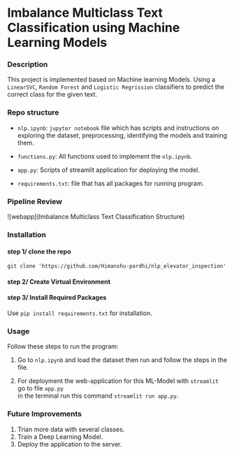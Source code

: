 # Imbalance Multiclass Text Classification using Machine Learning Models


### Description  
This project is implemented based on Machine learning Models. Using a `LinearSVC`, `Random Forest` and `Logistic Regrission` classifiers to predict the correct class for the given text.    

### Repo structure  

* `nlp.ipynb`: `jupyter notebook` file which has scripts and instructions on exploring the dataset, preprocessing, identifying the models and training them.  

* `functions.py`: All functions used to implement the `nlp.ipynb`.  

* `app.py`: Scripts of streamlit application for deploying the model.  

* `requirements.txt`: file that has all packages for running program.


### Pipeline Review
![webapp](Imbalance Multiclass Text Classification Structure)

### Installation
#### step 1/ clone the repo
`git clone 'https://github.com/Himanshu-pardhi/nlp_elevator_inspection'`

#### step 2/ Create Virtual Environment

#### step 3/ Install Required Packages
Use `pip install requirements.txt` for installation.

### Usage  
Follow these steps to run the program:

1. Go to `nlp.ipynb` and load the dataset then run and follow the steps in the file.

2. For deployment the web-application for this ML-Model with `streamlit` go to file `app.py`  
in the terminal run this command `streamlit run app.py`.


### Future Improvements  
1. Trian more data with several classes.  
2. Train a Deep Learning Model.  
3. Deploy the application to the server.


